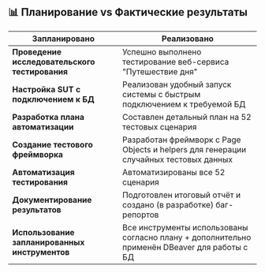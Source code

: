 ## 📊 Планирование vs Фактические результаты

| Запланировано | Реализовано |
|---------------|-------------|
| **Проведение исследовательского тестирования** | Успешно выполнено тестирование веб-сервиса "Путешествие дня" |
| **Настройка SUT с подключением к БД** | Реализован удобный запуск системы с быстрым подключением к требуемой БД |
| **Разработка плана автоматизации** | Составлен детальный план на 52 тестовых сценария |
| **Создание тестового фреймворка** | Разработан фреймворк с Page Objects и helpers для генерации случайных тестовых данных |
| **Автоматизация тестирования** | Автоматизированы все 52 сценария |
| **Документирование результатов** | Подготовлен итоговый отчёт и создано (в разработке)  баг-репортов |
| **Использование запланированных инструментов** | Все инструменты использованы согласно плану + дополнительно применён DBeaver для работы с БД |
